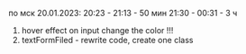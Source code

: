 по мск
20.01.2023:
20:23 - 21:13 - 50 мин
21:30 - 00:31 - 3 ч

1. hover effect on input change the color !!!
2. textFormFiled - rewrite code, create one class
